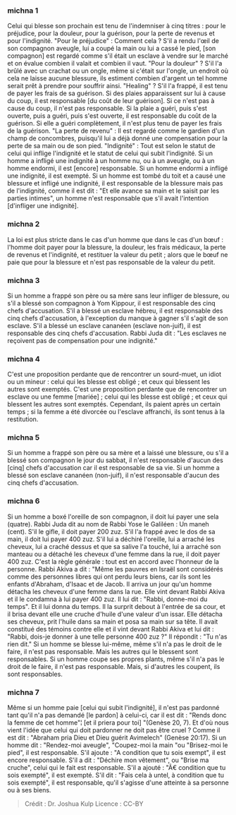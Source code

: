 
### michna 1
Celui qui blesse son prochain est tenu de l'indemniser à cinq titres : pour le préjudice, pour la douleur, pour la guérison, pour la perte de revenus et pour l'indignité. "Pour le préjudice" : Comment cela ? S'il a rendu l'œil de son compagnon aveugle, lui a coupé la main ou lui a cassé le pied, [son compagnon] est regardé comme s'il était un esclave à vendre sur le marché et on évalue combien il valait et combien il vaut. "Pour la douleur" ? S'il l'a brûlé avec un crachat ou un ongle, même si c'était sur l'ongle, un endroit où cela ne laisse aucune blessure, ils estiment combien d'argent un tel homme serait prêt à prendre pour souffrir ainsi. "Healing" ? S'il l'a frappé, il est tenu de payer les frais de sa guérison. Si des plaies apparaissent sur lui à cause du coup, il est responsable [du coût de leur guérison].  Si ce n'est pas à cause du coup, il n'est pas responsable. Si la plaie a guéri, puis s'est ouverte, puis a guéri, puis s'est ouverte, il est responsable du coût de la guérison. Si elle a guéri complètement, il n'est plus tenu de payer les frais de la guérison. "La perte de revenu" : Il est regardé comme le gardien d'un champ de concombres, puisqu'il lui a déjà donné une compensation pour la perte de sa main ou de son pied. "Indignité" : Tout est selon le statut de celui qui inflige l'indignité et le statut de celui qui subit l'indignité. Si un homme a infligé une indignité à un homme nu, ou à un aveugle, ou à un homme endormi, il est [encore] responsable. Si un homme endormi a infligé une indignité, il est exempté. Si un homme est tombé du toit et a causé une blessure et infligé une indignité, il est responsable de la blessure mais pas de l'indignité, comme il est dit : "Et elle avance sa main et le saisit par les parties intimes", un homme n'est responsable que s'il avait l'intention [d'infliger une indignité].

### michna 2
La loi est plus stricte dans le cas d'un homme que dans le cas d'un bœuf : l'homme doit payer pour la blessure, la douleur, les frais médicaux, la perte de revenus et l'indignité, et restituer la valeur du petit ; alors que le bœuf ne paie que pour la blessure et n'est pas responsable de la valeur du petit.

### michna 3
Si un homme a frappé son père ou sa mère sans leur infliger de blessure, ou s'il a blessé son compagnon à Yom Kippour, il est responsable des cinq chefs d'accusation. S'il a blessé un esclave hébreu, il est responsable des cinq chefs d'accusation, à l'exception du manque à gagner s'il s'agit de son esclave. S'il a blessé un esclave cananéen (esclave non-juif), il est responsable des cinq chefs d'accusation. Rabbi Juda dit :  "Les esclaves ne reçoivent pas de compensation pour une indignité."

### michna 4
C'est une proposition perdante que de rencontrer un sourd-muet, un idiot ou un mineur : celui qui les blesse est obligé ; et ceux qui blessent les autres sont exemptés. C'est une proposition perdante que de rencontrer un esclave ou une femme [mariée] ; celui qui les blesse est obligé ; et ceux qui blessent les autres sont exemptés. Cependant, ils paient après un certain temps ; si la femme a été divorcée ou l'esclave affranchi, ils sont tenus à la restitution.

### michna 5
Si un homme a frappé son père ou sa mère et a laissé une blessure, ou s'il a blessé son compagnon le jour du sabbat, il n'est responsable d'aucun des [cinq] chefs d'accusation car il est responsable de sa vie. Si un homme a blessé son esclave cananéen (non-juif), il n'est responsable d'aucun des cinq chefs d'accusation.

### michna 6
Si un homme a boxé l'oreille de son compagnon, il doit lui payer une sela (quatre). Rabbi Juda dit au nom de Rabbi Yose le Galiléen :  Un maneh (cent). S'il le gifle, il doit payer 200 zuz. S'il l'a frappé avec le dos de sa main, il doit lui payer 400 zuz. S'il lui a déchiré l'oreille, lui a arraché les cheveux, lui a craché dessus et que sa salive l'a touché, lui a arraché son manteau ou a détaché les cheveux d'une femme dans la rue, il doit payer 400 zuz. C'est la règle générale : tout est en accord avec l'honneur de la personne. Rabbi Akiva a dit :  "Même les pauvres en Israël sont considérés comme des personnes libres qui ont perdu leurs biens, car ils sont les enfants d'Abraham, d'Isaac et de Jacob. Il arriva un jour qu'un homme détacha les cheveux d'une femme dans la rue. Elle vint devant Rabbi Akiva et il le condamna à lui payer 400 zuz. Il lui dit : "Rabbi, donne-moi du temps".  Et il lui donna du temps. Il la surprit debout à l'entrée de sa cour, et il brisa devant elle une cruche d'huile d'une valeur d'un issar. Elle détacha ses cheveux, prit l'huile dans sa main et posa sa main sur sa tête. Il avait constitué des témoins contre elle et il vint devant Rabbi Akiva et lui dit : "Rabbi, dois-je donner à une telle personne 400 zuz ?" Il répondit : "Tu n'as rien dit." Si un homme se blesse lui-même, même s'il n'a pas le droit de le faire, il n'est pas responsable. Mais les autres qui le blessent sont responsables. Si un homme coupe ses propres plants, même s'il n'a pas le droit de le faire, il n'est pas responsable. Mais, si d'autres les coupent, ils sont responsables.

### michna 7
Même si un homme paie [celui qui subit l'indignité], il n'est pas pardonné tant qu'il n'a pas demandé [le pardon] à celui-ci, car il est dit :  "Rends donc la femme de cet homme"¦ [et il priera pour toi] "(Genèse 20, 7). Et d'où nous vient l'idée que celui qui doit pardonner ne doit pas être cruel ?  Comme il est dit :  "Abraham pria Dieu et Dieu guérit Avimelech" (Genèse 20:17). Si un homme dit : "Rendez-moi aveugle", "Coupez-moi la main "ou "Brisez-moi le pied", il est responsable. S'il ajoute : "A condition que tu sois exempt", il est encore responsable. S'il a dit : "Déchire mon vêtement", ou "Brise ma cruche", celui qui le fait est responsable. S'il a ajouté : "Ã€ condition que tu sois exempté", il est exempté. S'il dit : "Fais cela à untel, à condition que tu sois exempté", il est responsable, qu'il s'agisse d'une atteinte à sa personne ou à ses biens.

>Crédit : Dr. Joshua Kulp
>Licence : CC-BY
